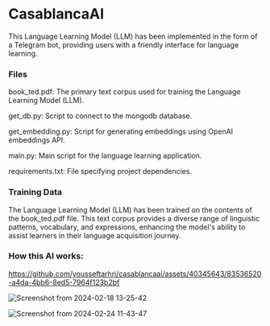 # CasablancaAI
This Language Learning Model (LLM) has been implemented in the form of a Telegram bot, providing users with a friendly interface for language learning. 

### Files
book_ted.pdf: The primary text corpus used for training the Language Learning Model (LLM).

get_db.py: Script to connect to the mongodb database.

get_embedding.py: Script for generating embeddings using OpenAI embeddings API.

main.py: Main script for the language learning application.

requirements.txt: File specifying project dependencies.

### Training Data
The Language Learning Model (LLM) has been trained on the contents of the book_ted.pdf file. This text corpus provides a diverse range of linguistic patterns, vocabulary, and expressions, enhancing the model's ability to assist learners in their language acquisition journey.

### How this AI works:
https://github.com/yousseftarhri/casablancaai/assets/40345643/83536520-a4da-4bb6-8ed5-7964f123b2bf



![Screenshot from 2024-02-18 13-25-42](https://github.com/yousseftarhri/casablancaai/assets/40345643/d61dcab0-2805-4787-856e-8cdba2eae579)




![Screenshot from 2024-02-24 11-43-47](https://github.com/yousseftarhri/casablancaai/assets/40345643/89a0c375-682e-42a0-86c3-25e44143c689)


